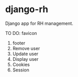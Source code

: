 # django-rh

Django app for RH management.

TO DO:
favicon
1. footer
2. Remove user
3. Update user
4. Display user
5. Cookies
6. Session
